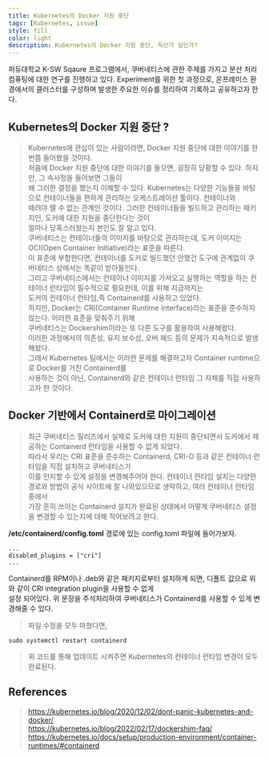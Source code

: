 ```yaml
---
title: Kubernetes의 Docker 지원 중단  
tags: [Kubernetes, issue]
style: fill
color: light
description: Kubernetes의 Docker 지원 중단, 득인가 실인가?
---
```


퍼듀대학교 K-SW Sqaure 프로그램에서, 쿠버네티스에 관한 주제를 가지고 분산 처리 컴퓨팅에 대한 연구를 진행하고 있다.
Experiment를 위한 첫 과정으로, 온프레미스 환경에서의 클러스터를 구성하며 발생한 주요한 이슈를 정리하여 기록하고 공유하고자 한다.

## Kubernetes의 Docker 지원 중단 ? 
> Kubernetes에 관심이 있는 사람이라면, Docker 지원 중단에 대한 이야기를 한번쯤 들어봤을 것이다.   
처음에 Docker 지원 중단에 대한 이야기를 들으면, 굉장히 당황할 수 있다. 하지만, 그 속사정을 들어보면 그들이  
왜 그러한 결정을 했는지 이해할 수 있다.
Kubernetes는 다양한 기능들을 바탕으로 컨테이너들을 편하게 관리하는 오케스트레이션 툴이다. 컨테이너와  
떼려야 뗄 수 없는 관계인 것이다. 그러한 컨테이너들을 빌드하고 관리하는 패키지인, 도커에 대한 지원을 중단한다는 것이  
얼마나 당혹스러웠는지 본인도 잘 알고 있다.     
쿠버네티스는 컨테이너들의 이미지를 바탕으로 관리하는데, 도커 이미지는 OCI(Open Container Initiative)라는 표준을 따른다.   
이 표준에 부합한다면, 컨테이너를 도커로 빌드했던 안했건 도구에 관계없이 쿠버네티스 상에서는 똑같이 받아들인다.   
그리고 쿠버네티스에서는 컨테이너 이미지를 가져오고 실행하는 역할을 하는 컨테이너 런타임이 필수적으로 필요한데, 이를 위해 지금까지는   
도커의 컨테이너 런타임,즉 Containerd를 사용하고 있었다.      
하지만, Docker는 CRI(Container Runtime Interface)라는 표준을 준수하지 않는다. 이러한 표준을 맞춰주기 위해   
쿠버네티스는 Dockershim이라는 또 다른 도구를 활용하여 사용해왔다.    
이러한 과정에서의 의존성, 유지 보수성, 오버 헤드 등의 문제가 지속적으로 발생해왔다.   
그래서 Kubernetes 팀에서는 이러한 문제를 해결하고자 Container runtime으로 Docker를 거친 Containerd를  
사용하는 것이 아닌, Containerd와 같은 컨테이너 런타임 그 자체를 직접 사용하고자 한 것이다.

## Docker 기반에서 Containerd로 마이그레이션
> 최근 쿠버네티스 릴리즈에서 실제로 도커에 대한 지원이 중단되면서 도커에서 제공하는 Containerd 런타임을 사용할 수 없게 되었다.  
따라서 우리는 CRI 표준을 준수하는 Containerd, CRI-O 등과 같은 컨테이너 런타임을 직접 설치하고 쿠버네티스가  
이를 인지할 수 있게 설정을 변경해주어야 한다.
컨테이너 런타임 설치는 다양한 경로와 방법이 공식 사이트에 잘 나와있으므로 생략하고, 여러 컨테이너 런타임 중에서    
가장 흔히 쓰이는 Containerd 설치가 완료된 상태에서 어떻게 쿠버네티스 설정을 변경할 수 있는지에 대해 적어보려고 한다.

**/etc/containerd/config.toml** 경로에 있는 config.toml 파일에 들어가보자.
```
...
disabled_plugins = ["cri"]
...
```
Containerd를 RPM이나 .deb와 같은 패키지로부터 설치하게 되면, 디폴트 값으로 위와 같이 CRI integration plugin을 사용할 수 없게  
설정 되어있다. 위 문장을 주석처리하여 쿠버네티스가 Containerd를 사용할 수 있게 변경해줄 수 있다.   
> 파일 수정을 모두 마쳤다면,
```
sudo systemctl restart containerd
```
> 위 코드를 통해 업데이트 시켜주면 Kubernetes의 컨테이너 런타임 변경이 모두 완료된다.

## References
> https://kubernetes.io/blog/2020/12/02/dont-panic-kubernetes-and-docker/  
https://kubernetes.io/blog/2022/02/17/dockershim-faq/  
https://kubernetes.io/docs/setup/production-environment/container-runtimes/#containerd  
